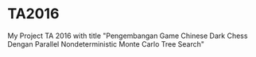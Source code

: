 # TA2016
My Project TA 2016 with title "Pengembangan Game Chinese Dark Chess Dengan Parallel Nondeterministic Monte Carlo Tree Search"
